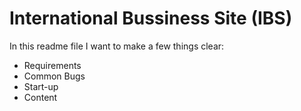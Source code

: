 # International Bussiness Site (IBS)
In this readme file I want to make a few things clear:

* Requirements
* Common Bugs
* Start-up
* Content